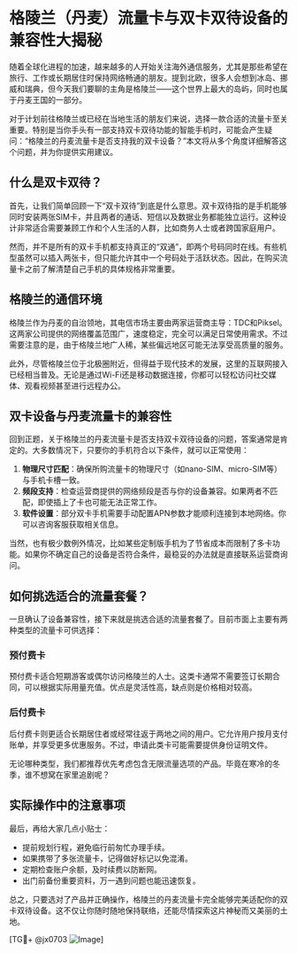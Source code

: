 # 格陵兰（丹麦）流量卡与双卡双待设备的兼容性大揭秘

随着全球化进程的加速，越来越多的人开始关注海外通信服务，尤其是那些希望在旅行、工作或长期居住时保持网络畅通的朋友。提到北欧，很多人会想到冰岛、挪威和瑞典，但今天我们要聊的主角是格陵兰——这个世界上最大的岛屿，同时也属于丹麦王国的一部分。

对于计划前往格陵兰或已经在当地生活的朋友们来说，选择一款合适的流量卡至关重要。特别是当你手头有一部支持双卡双待功能的智能手机时，可能会产生疑问：“格陵兰的丹麦流量卡是否支持我的双卡设备？”本文将从多个角度详细解答这个问题，并为你提供实用建议。

## 什么是双卡双待？

首先，让我们简单回顾一下“双卡双待”到底是什么意思。双卡双待指的是手机能够同时安装两张SIM卡，并且两者的通话、短信以及数据业务都能独立运行。这种设计非常适合需要兼顾工作和个人生活的人群，比如商务人士或者跨国家庭用户。

然而，并不是所有的双卡手机都支持真正的“双通”，即两个号码同时在线。有些机型虽然可以插入两张卡，但只能允许其中一个号码处于活跃状态。因此，在购买流量卡之前了解清楚自己手机的具体规格非常重要。

## 格陵兰的通信环境

格陵兰作为丹麦的自治领地，其电信市场主要由两家运营商主导：TDC和Piksel。这两家公司提供的网络覆盖范围广，速度稳定，完全可以满足日常使用需求。不过需要注意的是，由于格陵兰地广人稀，某些偏远地区可能无法享受高质量的服务。

此外，尽管格陵兰位于北极圈附近，但得益于现代技术的发展，这里的互联网接入已经相当普及。无论是通过Wi-Fi还是移动数据连接，你都可以轻松访问社交媒体、观看视频甚至进行远程办公。

## 双卡设备与丹麦流量卡的兼容性

回到正题，关于格陵兰的丹麦流量卡是否支持双卡双待设备的问题，答案通常是肯定的。大多数情况下，只要你的手机符合以下条件，就可以正常使用：

1. **物理尺寸匹配**：确保所购流量卡的物理尺寸（如nano-SIM、micro-SIM等）与手机卡槽一致。
2. **频段支持**：检查运营商提供的网络频段是否与你的设备兼容。如果两者不匹配，即使插上了卡也可能无法正常工作。
3. **软件设置**：部分双卡手机需要手动配置APN参数才能顺利连接到本地网络。你可以咨询客服获取相关信息。

当然，也有极少数例外情况，比如某些定制版手机为了节省成本而限制了多卡功能。如果你不确定自己的设备是否符合条件，最稳妥的办法就是直接联系运营商询问。

## 如何挑选适合的流量套餐？

一旦确认了设备兼容性，接下来就是挑选合适的流量套餐了。目前市面上主要有两种类型的流量卡可供选择：

### 预付费卡
预付费卡适合短期游客或偶尔访问格陵兰的人士。这类卡通常不需要签订长期合同，可以根据实际用量充值。优点是灵活性高，缺点则是价格相对较高。

### 后付费卡
后付费卡则更适合长期居住者或经常往返于两地之间的用户。它允许用户按月支付账单，并享受更多优惠服务。不过，申请此类卡可能需要提供身份证明文件。

无论哪种类型，我们都推荐优先考虑包含无限流量选项的产品。毕竟在寒冷的冬季，谁不想窝在家里追剧呢？

## 实际操作中的注意事项

最后，再给大家几点小贴士：
- 提前规划行程，避免临行前匆忙办理手续。
- 如果携带了多张流量卡，记得做好标记以免混淆。
- 定期检查账户余额，及时续费以防断网。
- 出门前备份重要资料，万一遇到问题也能迅速恢复。

总之，只要选对了产品并正确操作，格陵兰的丹麦流量卡完全能够完美适配你的双卡双待设备。这不仅让你随时随地保持联络，还能尽情探索这片神秘而又美丽的土地。

[TG💪+ @jx0703 ![Image](https://github.com/user-attachments/assets/dbca1d08-cadb-493c-b0ec-ad6f7a83f270)]